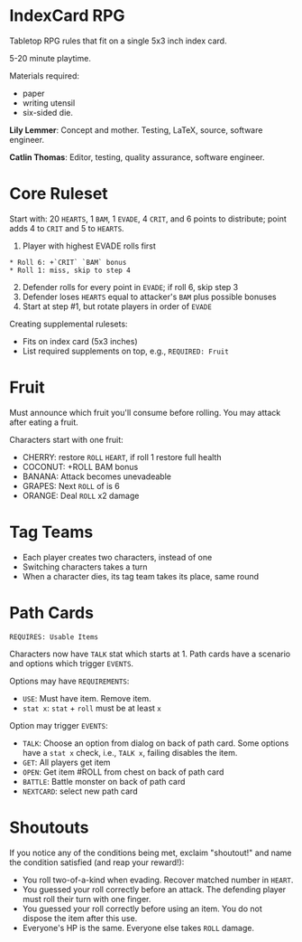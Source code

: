 # IndexCard RPG

Tabletop RPG rules that fit on a single 5x3 inch index card.

5-20 minute playtime.

Materials required:

  * paper
  * writing utensil
  * six-sided die.

**Lily Lemmer**: Concept and mother. Testing, LaTeX, source,
software engineer.

**Catlin Thomas**: Editor, testing, quality assurance,
software engineer.

# Core Ruleset

Start with: 20 `HEARTS`, 1 `BAM`, 1 `EVADE`, 4 `CRIT`, and 6 points
to distribute; point adds 4 to `CRIT` and 5 to `HEARTS`.

  1. Player with highest EVADE rolls first

    * Roll 6: +`CRIT` `BAM` bonus
    * Roll 1: miss, skip to step 4

  2. Defender rolls for every point in `EVADE`; if
     roll 6, skip step 3
  3. Defender loses `HEARTS` equal to attacker's
     `BAM` plus possible bonuses
  4. Start at step #1, but rotate players
     in order of `EVADE`

Creating supplemental rulesets:

  * Fits on index card (5x3 inches)
  * List required supplements on top, e.g.,
    `REQUIRED: Fruit`

# Fruit

Must announce which fruit you'll consume before rolling. You
may attack after eating a fruit.

Characters start with one fruit:

  * CHERRY: restore `ROLL` `HEART`, if roll
    1 restore full health
  * COCONUT: +ROLL BAM bonus
  * BANANA: Attack becomes unevadeable
  * GRAPES: Next `ROLL` of is 6
  * ORANGE: Deal `ROLL` x2 damage

# Tag Teams

  * Each player creates two characters, instead of one
  * Switching characters takes a turn
  * When a character dies, its tag team takes its place,
    same round

# Path Cards

`REQUIRES: Usable Items`

Characters now have `TALK` stat which starts at 1. Path cards
have a scenario and options which trigger `EVENTS`.

Options may have `REQUIREMENTS`:

  * `USE`: Must have item. Remove item.
  * `stat x`: `stat` + `roll` must be at least `x`

Option may trigger `EVENTS`:

  * `TALK`: Choose an option from dialog on back of path card. Some
    options have a `stat x` check, i.e., `TALK x`, failing disables
    the item.
  * `GET`: All players get item
  * `OPEN`: Get item #ROLL from chest on back of path card
  * `BATTLE`: Battle monster on back of path card
  * `NEXTCARD`: select new path card

# Shoutouts

If you notice any of the conditions being met, exclaim
"shoutout!" and name the condition satisfied (and reap
your reward!):

  * You roll two-of-a-kind when evading. Recover matched
    number in `HEART`.
  * You guessed your roll correctly before an attack. The
    defending player must roll their turn with one finger.
  * You guessed your roll correctly before using an item. You
    do not dispose the item after this use.
  * Everyone's HP is the same. Everyone else takes `ROLL` damage.
